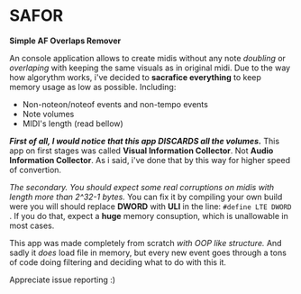 # SAFOR
**Simple AF Overlaps Remover**

An console application allows to create midis without any note *doubling* or *overlaping* with keeping the same visuals as in original midi.
Due to the way how algorythm works, i've decided to **sacrafice everything** to keep memory usage as low as possible.
Including: 
* Non-noteon/noteof events and non-tempo events
* Note volumes
* MIDI's length (read bellow)

***First of all, I would notice that this app DISCARDS all the volumes.*** This app on first stages was called **Visual Information Collector**. Not **Audio Information Collector**. As i said, i've done that by this way for higher speed of convertion.

*The secondary. You should expect some real corruptions on midis with length more than 2^32-1 bytes.*
You can fix it by compiling your own build were you will should replace **DWORD** with **ULI** in the line:
`#define LTE DWORD `.
If you do that, expect a **huge** memory consuption, which is unallowable in most cases.

This app was made completely from scratch *with OOP like structure.*
And sadly it *does* load file in memory, but every new event goes through a tons of code doing filtering and deciding what to do with this it.

Appreciate issue reporting :)
